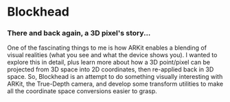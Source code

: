 <app icon>

# Blockhead
### There and back again, a 3D pixel's story...

One of the fascinating things to me is how ARKit enables a blending of visual realities (what you see and what the device shows you). I wanted to explore this in detail, plus learn more about how a 3D point/pixel can be projected from 3D space into 2D coordinates, then re-applied back in 3D space. So, Blockhead is an attempt to do something visually interesting with ARKit, the True-Depth camera, and develop some transform utilities to make all the coordinate space conversions easier to grasp.

<animated gif>
